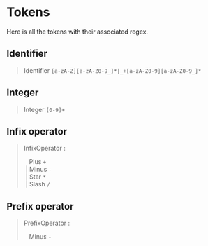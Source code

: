 # Tokens

Here is all the tokens with their associated regex.

## Identifier

> Identifier `[a-zA-Z][a-zA-Z0-9_]*|_+[a-zA-Z0-9][a-zA-Z0-9_]*`

## Integer

> Integer `[0-9]+`

## Infix operator

> InfixOperator :
>
> &nbsp;&nbsp; Plus `+`\
> &nbsp;| Minus `-`\
> &nbsp;| Star `*`\
> &nbsp;| Slash `/`

## Prefix operator

> PrefixOperator :
>
> &nbsp;&nbsp; Minus `-`
